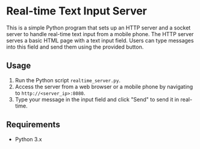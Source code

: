 # Real-time Text Input Server

This is a simple Python program that sets up an HTTP server and a socket server to handle real-time text input from a mobile phone. The HTTP server serves a basic HTML page with a text input field. Users can type messages into this field and send them using the provided button.

## Usage

1. Run the Python script `realtime_server.py`.
2. Access the server from a web browser or a mobile phone by navigating to `http://<server_ip>:8080`.
3. Type your message in the input field and click "Send" to send it in real-time.

## Requirements

- Python 3.x
